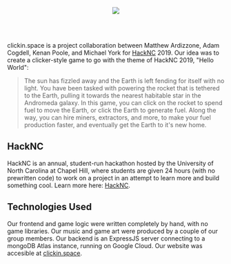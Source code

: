 <p align="center" style="font-size: 48pt"><img src="https://github.com/mryork/hacknc19/blob/master/frontend/assets/clickin.PNG?raw=true"></p>

clickin.space is a project collaboration between Matthew Ardizzone, Adam Cogdell, Kenan Poole, and Michael York for [HackNC](http://hacknc.com/) 2019. Our idea was to create a clicker-style game to go with the theme of HackNC 2019, "Hello World":

> The sun has fizzled away and the Earth is left fending for itself with no light. You have been tasked with powering the rocket that is tethered to the Earth, pulling it towards the nearest habitable star in the Andromeda galaxy. In this game, you can click on the rocket to spend fuel to move the Earth, or click the Earth to generate fuel. Along the way, you can hire miners, extractors, and more, to make your fuel production faster, and eventually get the Earth to it's new home.

## HackNC
HackNC is an annual, student-run hackathon hosted by the University of North Carolina at Chapel Hill, where students are given 24 hours (with no prewritten code) to work on a project in an attempt to learn more and build something cool. Learn more here: [HackNC](http://hacknc.com).

## Technologies Used
Our frontend and game logic were written completely by hand, with no game libraries. Our music and game art were produced by a couple of our group members. Our backend is an ExpressJS server connecting to a mongoDB Atlas instance, running on Google Cloud. Our website was accesible at [clickin.space](http://clickin.space).
